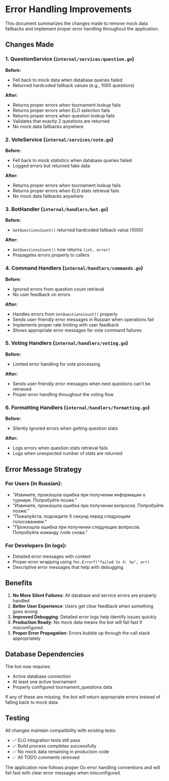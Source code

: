 # Error Handling Improvements

This document summarizes the changes made to remove mock data fallbacks and implement proper error handling throughout the application.

## Changes Made

### 1. QuestionService (`internal/services/question.go`)

**Before:**
- Fell back to mock data when database queries failed
- Returned hardcoded fallback values (e.g., 1000 questions)

**After:**
- Returns proper errors when tournament lookup fails
- Returns proper errors when ELO selection fails  
- Returns proper errors when question lookup fails
- Validates that exactly 2 questions are returned
- No mock data fallbacks anywhere

### 2. VoteService (`internal/services/vote.go`)

**Before:**
- Fell back to mock statistics when database queries failed
- Logged errors but returned fake data

**After:**
- Returns proper errors when tournament lookup fails
- Returns proper errors when ELO stats retrieval fails
- No mock data fallbacks anywhere

### 3. BotHandler (`internal/handlers/bot.go`)

**Before:**
- `GetQuestionsCount()` returned hardcoded fallback value (1000)

**After:**
- `GetQuestionsCount()` now returns `(int, error)` 
- Propagates errors properly to callers

### 4. Command Handlers (`internal/handlers/commands.go`)

**Before:**
- Ignored errors from question count retrieval
- No user feedback on errors

**After:**
- Handles errors from `GetQuestionsCount()` properly
- Sends user-friendly error messages in Russian when operations fail
- Implements proper rate limiting with user feedback
- Shows appropriate error messages for vote command failures

### 5. Voting Handlers (`internal/handlers/voting.go`)

**Before:**
- Limited error handling for vote processing

**After:**
- Sends user-friendly error messages when next questions can't be retrieved
- Proper error handling throughout the voting flow

### 6. Formatting Handlers (`internal/handlers/formatting.go`)

**Before:**
- Silently ignored errors when getting question stats

**After:**
- Logs errors when question stats retrieval fails
- Logs when unexpected number of stats are returned

## Error Message Strategy

### For Users (in Russian):
- "Извините, произошла ошибка при получении информации о турнире. Попробуйте позже."
- "Извините, произошла ошибка при получении вопросов. Попробуйте позже."
- "Пожалуйста, подождите X секунд перед следующим голосованием."
- "Произошла ошибка при получении следующих вопросов. Попробуйте команду /vote снова."

### For Developers (in logs):
- Detailed error messages with context
- Proper error wrapping using `fmt.Errorf("failed to X: %w", err)`
- Descriptive error messages that help with debugging

## Benefits

1. **No More Silent Failures**: All database and service errors are properly handled
2. **Better User Experience**: Users get clear feedback when something goes wrong
3. **Improved Debugging**: Detailed error logs help identify issues quickly
4. **Production Ready**: No mock data means the bot will fail fast if misconfigured
5. **Proper Error Propagation**: Errors bubble up through the call stack appropriately

## Database Dependencies

The bot now requires:
- Active database connection
- At least one active tournament
- Properly configured tournament_questions data

If any of these are missing, the bot will return appropriate errors instead of falling back to mock data.

## Testing

All changes maintain compatibility with existing tests:
- ✅ ELO integration tests still pass
- ✅ Build process completes successfully
- ✅ No mock data remaining in production code
- ✅ All TODO comments removed

The application now follows proper Go error handling conventions and will fail fast with clear error messages when misconfigured.